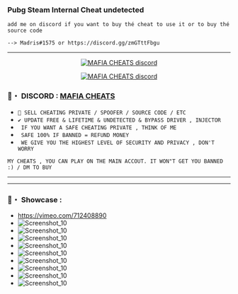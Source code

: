 ### Pubg Steam Internal Cheat undetected
```sh-session
add me on discord if you want to buy thé cheat to use it or to buy thé source code 
```
```sh-session
--> Madris#1575 or https://discord.gg/zmGTttFbgu
```

***
  <p align="center">
    <a href="https://discord.com/users/943374631644045363">
        <img title="Mafia discord" alt="MAFIA CHEATS discord" src="https://discord.c99.nl/widget/theme-1/908170492417019945.png"/>
    </a>
</p>

<p align="center">
    <a href="https://discord.gg/zmGTttFbgu">
        <img title="Mafia discord" alt="MAFIA CHEATS discord" src="https://discordapp.com/api/guilds/908180764305276969/widget.png?style=banner2"/>
    </a>
</p>

### 📌・ DISCORD : [MAFIA CHEATS](https://discord.gg/zmGTttFbgu)  

* `👋 SELL CHEATING PRIVATE / SPOOFER / SOURCE CODE / ETC `
* `✔️ UPDATE FREE & LIFETIME & UNDETECTED & BYPASS DRIVER , INJECTOR `
* ` IF YOU WANT A SAFE CHEATING PRIVATE , THINK OF ME`
* ` SAFE 100% IF BANNED = REFUND MONEY`
* ` WE GIVE YOU THE HIGHEST LEVEL OF SECURITY AND PRIVACY , DON'T WORRY`
 ```sh-session
MY CHEATS , YOU CAN PLAY ON THE MAIN ACCOUT. IT WON"T GET YOU BANNED :) / DM TO BUY 
```        
***
***
### 📌・ Showcase :
* https://vimeo.com/712408890
* ![Screenshot_10](https://media.discordapp.net/attachments/930562706723962903/967257881873363034/IMG_20220415_011438.jpg)
* ![Screenshot_10](https://media.discordapp.net/attachments/930562706723962903/967257882129227826/IMG_20220415_011346.jpg)
* ![Screenshot_10](https://media.discordapp.net/attachments/930562706723962903/967257882439581717/IMG_20220415_011324.jpg)
* ![Screenshot_10](https://media.discordapp.net/attachments/930562706723962903/967257882938736650/IMG_20220415_011217.jpg)
* ![Screenshot_10](https://media.discordapp.net/attachments/930562706723962903/967257882661896262/IMG_20220415_011242.jpg)
* ![Screenshot_10](https://media.discordapp.net/attachments/930562706723962903/965678031651881070/220bf10c-d757-421a-b815-2faecd127330.png)
* ![Screenshot_10](https://media.discordapp.net/attachments/930562706723962903/967257883274256404/d869c024-0814-4bee-9c6d-757f85341ab2.png)
* ![Screenshot_10](https://media.discordapp.net/attachments/930562706723962903/968318591583780864/Pubg.jpg)
* ![Screenshot_10](https://media.discordapp.net/attachments/930562706723962903/969423724371648583/unknown.png)

